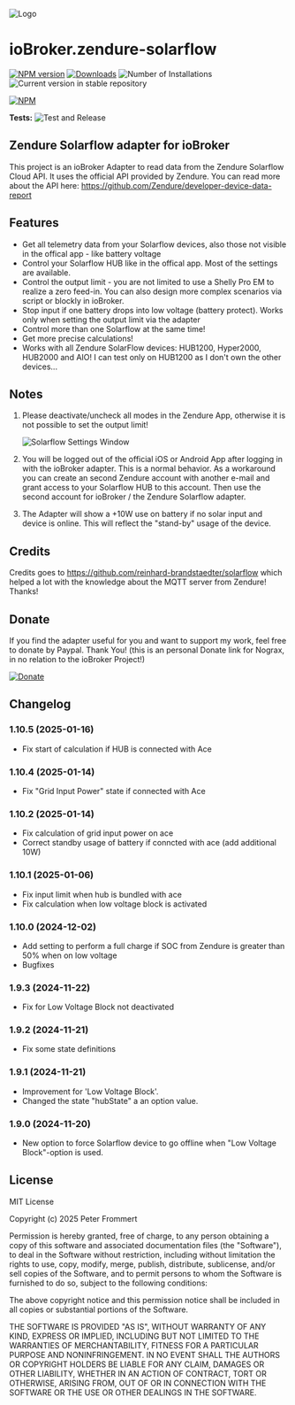 ![Logo](admin/zendure-solarflow.png)

# ioBroker.zendure-solarflow

[![NPM version](https://img.shields.io/npm/v/iobroker.zendure-solarflow.svg)](https://www.npmjs.com/package/iobroker.zendure-solarflow)
[![Downloads](https://img.shields.io/npm/dm/iobroker.zendure-solarflow.svg)](https://www.npmjs.com/package/iobroker.zendure-solarflow)
![Number of Installations](https://iobroker.live/badges/zendure-solarflow-installed.svg)
![Current version in stable repository](https://iobroker.live/badges/zendure-solarflow-stable.svg)

[![NPM](https://nodei.co/npm/iobroker.zendure-solarflow.png?downloads=true)](https://nodei.co/npm/iobroker.zendure-solarflow/)

**Tests:** ![Test and Release](https://github.com/nograx/ioBroker.zendure-solarflow/workflows/Test%20and%20Release/badge.svg)

## Zendure Solarflow adapter for ioBroker

This project is an ioBroker Adapter to read data from the Zendure Solarflow Cloud API. It uses the official API provided by Zendure.
You can read more about the API here: https://github.com/Zendure/developer-device-data-report

## Features

- Get all telemetry data from your Solarflow devices, also those not visible in the offical app - like battery voltage
- Control your Solarflow HUB like in the offical app. Most of the settings are available.
- Control the output limit - you are not limited to use a Shelly Pro EM to realize a zero feed-in. You can also design more complex scenarios via script or blockly in ioBroker.
- Stop input if one battery drops into low voltage (battery protect). Works only when setting the output limit via the adapter
- Control more than one Solarflow at the same time!
- Get more precise calculations!
- Works with all Zendure SolarFlow devices: HUB1200, Hyper2000, HUB2000 and AIO! I can test only on HUB1200 as I don't own the other devices...

## Notes

1. Please deactivate/uncheck all modes in the Zendure App, otherwise it is not possible to set the output limit!

   ![Solarflow Settings Window](https://raw.github.com/nograx/ioBroker.zendure-solarflow/master/Screenshots/ZendureSolarflowSettings.png)

2. You will be logged out of the official iOS or Android App after logging in with the ioBroker adapter. This is a normal behavior. As a workaround you can create an second Zendure account with another e-mail and grant access to your Solarflow HUB to this account. Then use the second account for ioBroker / the Zendure Solarflow adapter.

3. The Adapter will show a +10W use on battery if no solar input and device is online. This will reflect the "stand-by" usage of the device.

## Credits

Credits goes to https://github.com/reinhard-brandstaedter/solarflow which helped a lot with the knowledge about the MQTT server from Zendure! Thanks!

## Donate

If you find the adapter useful for you and want to support my work, feel free to donate by Paypal. Thank You!
(this is an personal Donate link for Nograx, in no relation to the ioBroker Project!)<br />

[![Donate](https://img.shields.io/badge/PayPal-00457C?style=for-the-badge&logo=paypal&logoColor=white)](https://www.paypal.com/paypalme/PeterFrommert)

## Changelog
### 1.10.5 (2025-01-16)

- Fix start of calculation if HUB is connected with Ace

### 1.10.4 (2025-01-14)

- Fix "Grid Input Power" state if connected with Ace

### 1.10.2 (2025-01-14)

- Fix calculation of grid input power on ace
- Correct standby usage of battery if conncted with ace (add additional 10W)

### 1.10.1 (2025-01-06)

- Fix input limit when hub is bundled with ace
- Fix calculation when low voltage block is activated

### 1.10.0 (2024-12-02)

- Add setting to perform a full charge if SOC from Zendure is greater than 50% when on low voltage
- Bugfixes

### 1.9.3 (2024-11-22)

- Fix for Low Voltage Block not deactivated

### 1.9.2 (2024-11-21)

- Fix some state definitions

### 1.9.1 (2024-11-21)

- Improvement for 'Low Voltage Block'.
- Changed the state "hubState" a an option value.

### 1.9.0 (2024-11-20)

- New option to force Solarflow device to go offline when "Low Voltage Block"-option is used.

## License

MIT License

Copyright (c) 2025 Peter Frommert

Permission is hereby granted, free of charge, to any person obtaining a copy
of this software and associated documentation files (the "Software"), to deal
in the Software without restriction, including without limitation the rights
to use, copy, modify, merge, publish, distribute, sublicense, and/or sell
copies of the Software, and to permit persons to whom the Software is
furnished to do so, subject to the following conditions:

The above copyright notice and this permission notice shall be included in all
copies or substantial portions of the Software.

THE SOFTWARE IS PROVIDED "AS IS", WITHOUT WARRANTY OF ANY KIND, EXPRESS OR
IMPLIED, INCLUDING BUT NOT LIMITED TO THE WARRANTIES OF MERCHANTABILITY,
FITNESS FOR A PARTICULAR PURPOSE AND NONINFRINGEMENT. IN NO EVENT SHALL THE
AUTHORS OR COPYRIGHT HOLDERS BE LIABLE FOR ANY CLAIM, DAMAGES OR OTHER
LIABILITY, WHETHER IN AN ACTION OF CONTRACT, TORT OR OTHERWISE, ARISING FROM,
OUT OF OR IN CONNECTION WITH THE SOFTWARE OR THE USE OR OTHER DEALINGS IN THE
SOFTWARE.

